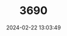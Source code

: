 ---
title: "3690"
category: "Cambarus coosawattae"
draft: false
date: 2024-02-22 13:03:49
languages:
  English: ["Coosawattee Crayfish"]
---